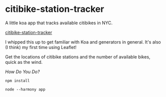# citibike-station-tracker
A little koa app that tracks available citibikes in NYC. 

[citibike-station-tracker](http://i.imgur.com/2AaLwEN.png)

I whipped this up to get familiar with Koa and generators in general. It's also (I think) my first time using Leaflet!

Get the locations of citibike stations and the number of available bikes, quick as the wind.

_How Do You Do?_

`npm install`

`node --harmony app`
